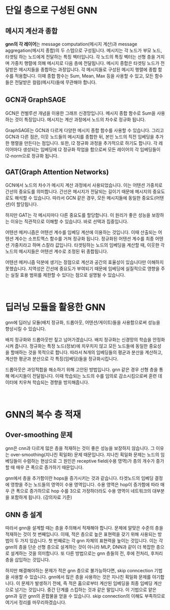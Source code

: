 # 단일 층으로 구성된 GNN

## 메시지 계산과 종합

**gnn의 각 레이어**는 message computation(메시지 계산)과 message aggregation(메시지 종합)의 두 스텝으로 구성됩니다. 메시지는 각 노드가 부모 노드, 타겟팅 하는 노드에게 전달하는 특징 벡터입니다. 각 노드의 특징 벡터는 선형 층을 거치며 가중치 행렬에 의해 메시지로 다음 층에 전달됩니다. 메시지 종합은 타겟팅 노드가 전달받은 메시지들을 종합하는 과정입니다. 각 메시지들로 구성된 메시지 행렬에 종합 함수를 적용합니다. 이때 종합 함수는 Sum, Mean, Max 등을 사용할 수 있고, 모든 함수들은 전달받은 컬럼(메시지)들에 무관해야 합니다. 

## GCN과 GraphSAGE

GCN은 컨벌루션 개념을 이용한 그래프 신경망입니다. 메시지 종합 함수로 Sum을 사용하는 것이 특징입니다. 메시지는 계산 과정에서 노드의 차수로 정규화 됩니다. 

GraphSAGE는 GCN과 다르게 다양한 메시지 종합 함수를 사용할 수 있습니다. 그리고 GCN과 다른 점은, 이웃 노드들의 메시지를 종합한 뒤, 본인 노드의 직전 임베딩을 추가한 행렬을 만든다는 점입니다. 또한, l2 정규화 과정을 추가적으로 하기도 합니다. 각 레이어마다 생성되는 임베딩에 l2 정규화 작업을 함으로써 모든 레이어의 각 임베딩들이 l2-norm으로 정규화 됩니다. 

## GAT(Graph Attention Networks)

GCN에서 노드의 차수가 메시지 계산 과정에서 사용되었습니다. 이는 어텐션 가중치로 간선의 중요도를 의미합니다. 간선은 메시지가 전달되는 길이기 때문에 메시지의 중요도로도 해석할 수 있습니다. 따라서 GCN 같은 경우, 모든 메시지들에 동일한 중요도(어텐션)이 할당됩니다.

하지만 GAT는 각 메시지마다 다른 중요도를 할당합니다. 이 원리가 좋은 성능을 보장하는 이유는 직관적으로 이해할 수 있습니다. 바로 선택과 집중입니다. 

어텐션 메커니즘은 어텐션 계수를 임베딩 계산에 이용하는 것입니다. 이때 산출되는 어텐션 계수는 소프트맥스 함수를 거쳐 정규화 됩니다. 정규화된 어텐션 계수를 최종 어텐션 가중치라고 하며 스칼라 값입니다. 타겟팅하는 노드의 임베딩을 계산할 때, 이웃한 각 노드의 메시지들은 어텐션 계수로 조정된 뒤 종합됩니다.

어텐션 메커니즘 덕분에 생기는 장점으로 계산과 공간의 효율성이 있습니다만 이해하지 못했습니다. 지역성은 간선에 중요도가 부여되기 때문에 임베딩에 실질적으로 영향을 주는 실질 효용 범위를 제한할 수 있다는 점으로 설명될 수 있습니다. 

<br>

# 딥러닝 모듈을 활용한 GNN

gnn에 딥러닝 모듈(배치 정규화, 드롭아웃, 어텐션/게이트)들을 사용함으로써 성능을 향상시킬 수 있습니다. 

배치 정규화와 드롭아웃만 짚고 넘어가겠습니다. 배치 정규화는 신경망의 학습을 안정화시켜 줍니다. 정규화는 특정 노드(정보)에 치우치지 않고 모든 노드들에 동일한 중요성을 할애하는 것을 목적으로 합니다. 따라서 N개의 임베딩들의 평균과 분산을 계산하고, 계산한 평균과 분산으로 각 특징(임베딩)들을 정규화시킵니다. 

드롭아웃은 과잉적합을 해소하기 위해 고안된 방법입니다. gnn 같은 경우 선형 층을 통해 메시지들이 전달됩니다. 이때 학습되는 노드의 수를 임의로 감소시킴으로써 훈련 데이터에 치우쳐 학습되는 경향을 방지해줍니다. 

<br>

# GNN의 복수 층 적재

## Over-smoothing 문제

gnn은 cnn과 다르게 많은 층을 적재하는 것이 좋은 성능을 보장하지 않습니다. 그 이유는 over-smoothing(지나친 획일화) 문제 때문입니다. 지나친 획일화 문제는 노드의 임베딩들이 수렴하는 현상으로 그 원인은 receptive field(수용 영역)가 층의 개수가 증가할 때 매우 큰 폭으로 증가하기 때문입니다.

gnn에서 층을 추가함이란 hops을 증가시키는 것과 같습니다. 타겟노드의 임베딩 결정에 영향을 주는 노드들의 영역이 수용 영역입니다. 수용 영역은 hop이 증가함에 따라 매우 큰 폭으로 증가하므로 hop 수를 3으로 가정하더라도 수용 영역이 네트워크의 대부분을 포함하게 됩니다. (강의자료 기준)

## GNN 층 설계

따라서 gnn을 설계할 때는 층을 주의해서 적재해야 합니다. 문제에 알맞은 수준의 층을 적재하는 것이 첫 번째입니다. 이때, 적은 층으로 높은 표현력을 갖기 위해 사용되는 방법이 두 가지 있습니다. 첫 번째로는 각 gnn 자체의 표현력을 높이는 것입니다. 이는 각 gnn의 층을 단순 선형 층으로 설계하는 것이 아니라 MLP, DNN과 같이 더 복잡한 층으로 설계하는 것을 의미합니다. 또 다른 방법으로는 gnn 층들의 전, 후에 전처리, 후처리 층을 삽입하는 것입니다. 

하지만 해결해야하는 문제가 적은 gnn 층으로 불가능하다면, skip conncection 기법을 사용할 수 있습니다. gnn에서 많은 층을 사용하는 것은 지나친 획일화 문제를 야기합니다. 이 문제가 발생하기 전에, 즉 적은 홉으로부터 계산된 임베딩을 최종 임베딩 계산으로 넘기는 것입니다. 중간 단계를 스킵하는 것과 같은 말입니다. 이 기법으로 얕은 gnn과 깊은 gnn의 혼합물을 얻을 수 있습니다. skip connection의 이해도 부족하므로 여기서 정리를 마무리하겠습니다.